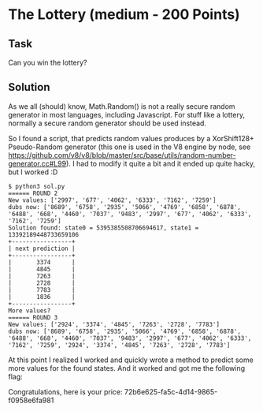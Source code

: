 # The Lottery (medium - 200 Points)

## Task

Can you win the lottery?

## Solution

As we all (should) know, Math.Random() is not a really secure random generator
in most languages, including Javascript. For stuff like a lottery, normally a
secure random generator should be used instead.

So I found a script, that predicts random values produces by a XorShift128+
Pseudo-Random generator (this one is used in the V8 engine by node, see https://github.com/v8/v8/blob/master/src/base/utils/random-number-generator.cc#L99).
I had to modify it quite a bit and it ended up quite hacky, but I worked :D

```
$ python3 sol.py
====== ROUND 2
New values: ['2997', '677', '4062', '6333', '7162', '7259']
dubs now: ['8689', '6758', '2935', '5066', '4769', '6858', '6878', '6488', '668', '4460', '7037', '9483', '2997', '677', '4062', '6333', '7162', '7259']
Solution found: state0 = 5395385508706694617, state1 = 13392189448733659106
+-----------------+
| next prediction |
+-----------------+
|       3374      |
|       4845      |
|       7263      |
|       2728      |
|       7783      |
|       1836      |
+-----------------+
More values?
====== ROUND 3
New values: ['2924', '3374', '4845', '7263', '2728', '7783']
dubs now: ['8689', '6758', '2935', '5066', '4769', '6858', '6878', '6488', '668', '4460', '7037', '9483', '2997', '677', '4062', '6333', '7162', '7259', '2924', '3374', '4845', '7263', '2728', '7783']

```

At this point I realized I worked and quickly wrote a method to predict some more values for the
found states. And it worked and got me the following flag:

Congratulations, here is your price: 72b6e625-fa5c-4d14-9865-f0958e6fa981
